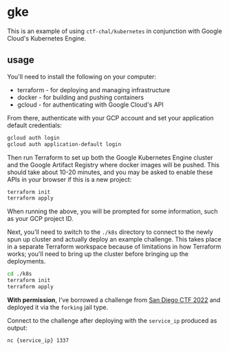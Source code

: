 
# gke

This is an example of using `ctf-chal/kubernetes` in conjunction with
Google Cloud's Kubernetes Engine.

## usage

You'll need to install the following on your computer:

* terraform - for deploying and managing infrastructure
* docker    - for building and pushing containers
* gcloud    - for authenticating with Google Cloud's API

From there, authenticate with your GCP account and set your application default credentials:
```bash
gcloud auth login
gcloud auth application-default login
```

Then run Terraform to set up both the Google Kubernetes Engine cluster
and the Google Artifact Registry where docker images will be pushed.
This should take about 10-20 minutes, and you may be asked to enable
these APIs in your browser if this is a new project:

```bash
terraform init
terraform apply
```

When running the above, you will be prompted for some information, such as your GCP project ID.

Next, you'll need to switch to the `./k8s` directory to connect to the newly spun
up cluster and actually deploy an example challenge. This takes place in a separate
Terraform workspace because of limitations in how Terraform works; you'll need to
bring up the cluster before bringing up the deployments.

```bash
cd ./k8s
terraform init
terraform apply
```

**With permission**, I've borrowed a challenge from
[San Diego CTF 2022](https://github.com/acmucsd/sdctf-2022) and deployed it via
the `forking` jail type.

Connect to the challenge after deploying with the `service_ip` produced as output:

```bash
nc {service_ip} 1337
```